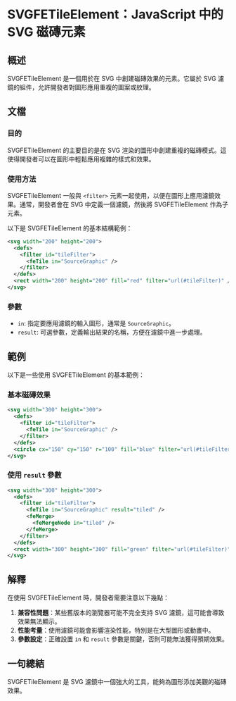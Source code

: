 <!--
Meta Description: # SVGFETileElement：JavaScript 中的 SVG 磁磚元素 ## 概述 SVGFETileElement 是一個用於在 SVG 中創建磁磚效果的元素。它屬於 SVG 濾鏡的組件，允許開發者對圖形應用重複的圖案或紋理。 ## 文檔 ### 目的 SVGFETileElement...
Meta Keywords: svg, filter, svgfetileelement, defs, tilefilter
-->

# SVGFETileElement：JavaScript 中的 SVG 磁磚元素

## 概述
SVGFETileElement 是一個用於在 SVG 中創建磁磚效果的元素。它屬於 SVG 濾鏡的組件，允許開發者對圖形應用重複的圖案或紋理。

## 文檔
### 目的
SVGFETileElement 的主要目的是在 SVG 渲染的圖形中創建重複的磁磚模式。這使得開發者可以在圖形中輕鬆應用複雜的樣式和效果。

### 使用方法
SVGFETileElement 一般與 `<filter>` 元素一起使用，以便在圖形上應用濾鏡效果。通常，開發者會在 SVG 中定義一個濾鏡，然後將 SVGFETileElement 作為子元素。

以下是 SVGFETileElement 的基本結構範例：

```xml
<svg width="200" height="200">
  <defs>
    <filter id="tileFilter">
      <feTile in="SourceGraphic" />
    </filter>
  </defs>
  <rect width="200" height="200" fill="red" filter="url(#tileFilter)" />
</svg>
```

### 參數
- `in`: 指定要應用濾鏡的輸入圖形，通常是 `SourceGraphic`。
- `result`: 可選參數，定義輸出結果的名稱，方便在濾鏡中進一步處理。

## 範例
以下是一些使用 SVGFETileElement 的基本範例：

### 基本磁磚效果
```xml
<svg width="300" height="300">
  <defs>
    <filter id="tileFilter">
      <feTile in="SourceGraphic" />
    </filter>
  </defs>
  <circle cx="150" cy="150" r="100" fill="blue" filter="url(#tileFilter)" />
</svg>
```

### 使用 `result` 參數
```xml
<svg width="300" height="300">
  <defs>
    <filter id="tileFilter">
      <feTile in="SourceGraphic" result="tiled" />
      <feMerge>
        <feMergeNode in="tiled" />
      </feMerge>
    </filter>
  </defs>
  <rect width="300" height="300" fill="green" filter="url(#tileFilter)" />
</svg>
```

## 解釋
在使用 SVGFETileElement 時，開發者需要注意以下幾點：

1. **兼容性問題**：某些舊版本的瀏覽器可能不完全支持 SVG 濾鏡，這可能會導致效果無法顯示。
2. **性能考量**：使用濾鏡可能會影響渲染性能，特別是在大型圖形或動畫中。
3. **參數設定**：正確設置 `in` 和 `result` 參數是關鍵，否則可能無法獲得預期效果。

## 一句總結
SVGFETileElement 是 SVG 濾鏡中一個強大的工具，能夠為圖形添加美觀的磁磚效果。